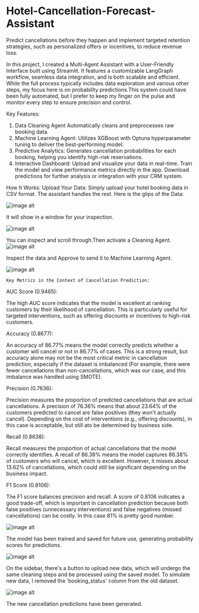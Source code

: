 # Hotel-Cancellation-Forecast-Assistant
Predict cancellations before they happen and implement targeted retention strategies, such as personalized offers or incentives, to reduce revenue loss.

In this project, I created a Multi-Agent Assistant with a User-Friendly Interface built using Streamlit. It features a customizable LangGraph workflow, seamless data integration, and is both scalable and efficient. While the full process typically includes data exploration and various other steps, my focus here is on probability predictions.This system could have been fully automated, but I prefer to keep my finger on the pulse and monitor every step to ensure precision and control.

Key Features:
1. Data Cleaning Agent
Automatically cleans and preprocesses raw booking data.
2. Machine Learning Agent:
Utilizes XGBoost with Optuna hyperparameter tuning to deliver the best-performing model.
3. Predictive Analytics:
Generates cancellation probabilities for each booking, helping you identify high-risk reservations.
4. Interactive Dashboard:
Upload and visualize your data in real-time.
Train the model and view performance metrics directly in the app.
Download predictions for further analysis or integration with your CRM system.

How It Works:
Upload Your Data:
Simply upload your hotel booking data in CSV format. The assistant handles the rest.
Here is the glips of the Data:

![image alt](https://github.com/boprosv/Hotel-Cancellation-Forecast-Assistant/blob/main/Screenshot%202025-03-05%20132321.png?raw=true)

It will show in a window for your inspection.

![image alt](https://github.com/boprosv/Hotel-Cancellation-Forecast-Assistant/blob/main/Screenshot%202025-03-05%20173732.png?raw=true)

You can inspect and scroll through.Then activate a Cleaning Agent.
![image alt](https://github.com/boprosv/Hotel-Cancellation-Forecast-Assistant/blob/main/Screenshot%202025-03-05%20174100.png?raw=true)

Inspect the data and Approve to send it to Machine Learning Agent.

![image alt](https://github.com/boprosv/Hotel-Cancellation-Forecast-Assistant/blob/main/Screenshot%202025-03-05%20130606.png?raw=true)

    Key Metrics in the Context of Cancellation Prediction:
    
AUC Score (0.9465):

The high AUC score indicates that the model is excellent at ranking customers by their likelihood of cancellation. This is particularly useful for targeted interventions, such as offering discounts or incentives to high-risk customers.

Accuracy (0.8677):

An accuracy of 86.77% means the model correctly predicts whether a customer will cancel or not in 86.77% of cases. This is a strong result, but accuracy alone may not be the most critical metric in cancellation prediction, especially if the dataset is imbalanced (For example, there were fewer cancellations than non-cancellations, which was our case, and this imbalance was handled using SMOTE).

Precision (0.7636):

Precision measures the proportion of predicted cancellations that are actual cancellations. A precision of 76.36% means that about 23.64% of the customers predicted to cancel are false positives (they won't actually cancel). Depending on the cost of interventions (e.g., offering discounts), in  this case is  acceptable, but still ato be determined by business side.

Recall (0.8638):

Recall measures the proportion of actual cancellations that the model correctly identifies. A recall of 86.38% means the model captures 86.38% of customers who will cancel, which is excellent. However, it misses about 13.62% of cancellations, which could still be significant depending on the business impact.


F1 Score (0.8106):

The F1 score balances precision and recall. A score of 0.8106 indicates a good trade-off, which is important in cancellation prediction because both false positives (unnecessary interventions) and false negatives (missed cancellations) can be costly. In this case  81% is pretty good number.

![image alt](https://github.com/boprosv/Hotel-Cancellation-Forecast-Assistant/blob/main/Screenshot%202025-03-05%20182453.png?raw=true)

The model has been trained and saved for future use, generating probability scores for predictions.

![image alt](https://github.com/boprosv/Hotel-Cancellation-Forecast-Assistant/blob/main/Screenshot%202025-03-05%20183245.png?raw=true)

On the sidebar, there's a button to upload new data, which will undergo the same cleaning steps and be processed using the saved model. To simulate new data, I removed the 'booking_status' column from the old dataset.

![image alt](https://github.com/boprosv/Hotel-Cancellation-Forecast-Assistant/blob/main/Screenshot%202025-03-05%20184102.png?raw=true)

The new cancellation predictions have been generated.

